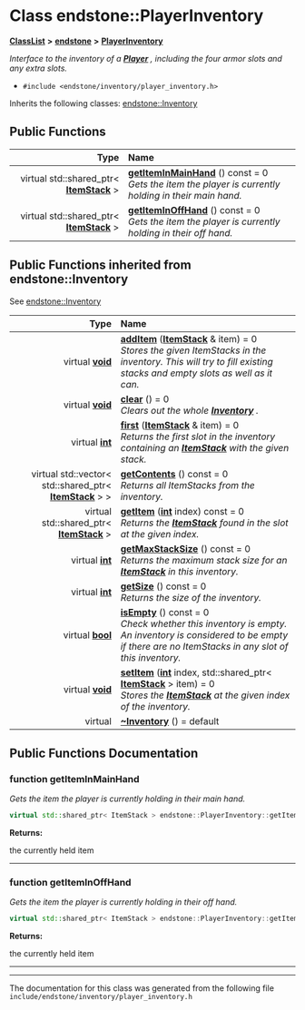 

# Class endstone::PlayerInventory



[**ClassList**](annotated.md) **>** [**endstone**](namespaceendstone.md) **>** [**PlayerInventory**](classendstone_1_1PlayerInventory.md)



_Interface to the inventory of a_ [_**Player**_](classendstone_1_1Player.md) _, including the four armor slots and any extra slots._

* `#include <endstone/inventory/player_inventory.h>`



Inherits the following classes: [endstone::Inventory](classendstone_1_1Inventory.md)






















































## Public Functions

| Type | Name |
| ---: | :--- |
| virtual std::shared\_ptr&lt; [**ItemStack**](classendstone_1_1ItemStack.md) &gt; | [**getItemInMainHand**](#function-getiteminmainhand) () const = 0<br>_Gets the item the player is currently holding in their main hand._  |
| virtual std::shared\_ptr&lt; [**ItemStack**](classendstone_1_1ItemStack.md) &gt; | [**getItemInOffHand**](#function-getiteminoffhand) () const = 0<br>_Gets the item the player is currently holding in their off hand._  |


## Public Functions inherited from endstone::Inventory

See [endstone::Inventory](classendstone_1_1Inventory.md)

| Type | Name |
| ---: | :--- |
| virtual [**void**](classendstone_1_1Vector.md) | [**addItem**](classendstone_1_1Inventory.md#function-additem) ([**ItemStack**](classendstone_1_1ItemStack.md) & item) = 0<br>_Stores the given ItemStacks in the inventory. This will try to fill existing stacks and empty slots as well as it can._  |
| virtual [**void**](classendstone_1_1Vector.md) | [**clear**](classendstone_1_1Inventory.md#function-clear) () = 0<br>_Clears out the whole_ [_**Inventory**_](classendstone_1_1Inventory.md) _._ |
| virtual [**int**](classendstone_1_1Vector.md) | [**first**](classendstone_1_1Inventory.md#function-first) ([**ItemStack**](classendstone_1_1ItemStack.md) & item) = 0<br>_Returns the first slot in the inventory containing an_ [_**ItemStack**_](classendstone_1_1ItemStack.md) _with the given stack._ |
| virtual std::vector&lt; std::shared\_ptr&lt; [**ItemStack**](classendstone_1_1ItemStack.md) &gt; &gt; | [**getContents**](classendstone_1_1Inventory.md#function-getcontents) () const = 0<br>_Returns all ItemStacks from the inventory._  |
| virtual std::shared\_ptr&lt; [**ItemStack**](classendstone_1_1ItemStack.md) &gt; | [**getItem**](classendstone_1_1Inventory.md#function-getitem) ([**int**](classendstone_1_1Vector.md) index) const = 0<br>_Returns the_ [_**ItemStack**_](classendstone_1_1ItemStack.md) _found in the slot at the given index._ |
| virtual [**int**](classendstone_1_1Vector.md) | [**getMaxStackSize**](classendstone_1_1Inventory.md#function-getmaxstacksize) () const = 0<br>_Returns the maximum stack size for an_ [_**ItemStack**_](classendstone_1_1ItemStack.md) _in this inventory._ |
| virtual [**int**](classendstone_1_1Vector.md) | [**getSize**](classendstone_1_1Inventory.md#function-getsize) () const = 0<br>_Returns the size of the inventory._  |
| virtual [**bool**](classendstone_1_1Vector.md) | [**isEmpty**](classendstone_1_1Inventory.md#function-isempty) () const = 0<br>_Check whether this inventory is empty. An inventory is considered to be empty if there are no ItemStacks in any slot of this inventory._  |
| virtual [**void**](classendstone_1_1Vector.md) | [**setItem**](classendstone_1_1Inventory.md#function-setitem) ([**int**](classendstone_1_1Vector.md) index, std::shared\_ptr&lt; [**ItemStack**](classendstone_1_1ItemStack.md) &gt; item) = 0<br>_Stores the_ [_**ItemStack**_](classendstone_1_1ItemStack.md) _at the given index of the inventory._ |
| virtual  | [**~Inventory**](classendstone_1_1Inventory.md#function-inventory) () = default<br> |






















































## Public Functions Documentation




### function getItemInMainHand 

_Gets the item the player is currently holding in their main hand._ 
```C++
virtual std::shared_ptr< ItemStack > endstone::PlayerInventory::getItemInMainHand () const = 0
```





**Returns:**

the currently held item 





        

<hr>



### function getItemInOffHand 

_Gets the item the player is currently holding in their off hand._ 
```C++
virtual std::shared_ptr< ItemStack > endstone::PlayerInventory::getItemInOffHand () const = 0
```





**Returns:**

the currently held item 





        

<hr>

------------------------------
The documentation for this class was generated from the following file `include/endstone/inventory/player_inventory.h`

